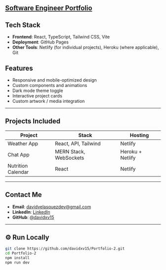 
**[Software Engineer Portfolio](https://davidxv15.github.io/Portfolio-2)**
---

##  Tech Stack

- **Frontend**: React, TypeScript, Tailwind CSS, Vite
- **Deployment**: GitHub Pages
- **Other Tools**: Netlify (for individual projects), Heroku (where applicable), Git

##  Features

- Responsive and mobile-optimized design
- Custom components and animations
- Dark mode theme toggle
- Interactive project cards
- Custom artwork / media integration

---

##  Projects Included

| Project | Stack | Hosting |
|--------|--------|--------|
| Weather App | React, API, Tailwind | Netlify |
| Chat App | MERN Stack, WebSockets | Heroku + Netlify |
| Nutrition Calendar | React | Netlify |


---


##  Contact Me

- **Email**: davidvelasquezdev@gmail.com
- **LinkedIn**: [LinkedIn](https://linkedin.com/in/david-velasquez-az)
- **GitHub**: [@davidxv15](https://github.com/davidxv15)

---

## ⚙️ Run Locally

```bash
git clone https://github.com/davidxv15/Portfolio-2.git
cd Portfolio-2
npm install
npm run dev
